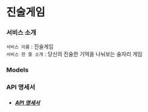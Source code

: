 진술게임
=====

### 서비스 소개
`서비스 이름` : 진술게임<br>
`서비스 한 줄 소개` : 당신의 진술한 기억을 나눠보는 술자리 게임

### Models

### API 명세서
 - ##### [API 명세서](https://github.com/SOPKATHON-28th/server/wiki)
